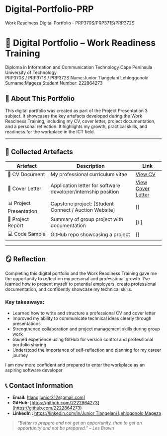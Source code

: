 # Digital-Portfolio-PRP
Work Readiness Digital Portfolio - PRP370S/PRP371S/PRP372S

# 💼 Digital Portfolio – Work Readiness Training 

Diploma in Information and Communication Technology
Cape Peninsula University of Technology  
PRP370S / PRP371S / PRP372S
Name:Junior Tlangelani Lehloggonolo
Surname:Mageza
Student Number: 222864273 


## 📌 About This Portfolio

This digital portfolio was created as part of the Project Presentation 3 subject. 
It showcases the key artefacts developed during the Work Readiness Training, including
my CV, cover letter, project documentation, and a personal reflection. It highlights my 
growth, practical skills, and readiness for the workplace in the ICT field.

---

## 📂 Collected Artefacts

| Artefact | Description | Link |
|---------|-------------|------|
| 📄 CV Document | My professional curriculum vitae | [View CV]() |
| 💌 Cover Letter | Application letter for software developer/internship position | [View Cover Letter]() |
| 📊 Project Presentation | Capstone project: [Student Connect / Auction Website] | [] |
| 📘 Project Report | Summary of group project with documentation | [L] |
| 💻 Code Sample | GitHub repo showcasing a project | [] |

---

## 🪞 Reflection

Completing this digital portfolio and the Work Readiness Training gave me the opportunity to reflect 
on my personal and professional growth. I’ve learned how to present myself to potential employers, 
create professional documentation, and confidently showcase my technical skills.


### Key takeaways:

- Learned how to write and structure a professional CV and cover letter
- Improved my ability to communicate technical ideas clearly through presentations
- Strengthened collaboration and project management skills during group work
- Gained experience using GitHub for version control and professional portfolio sharing
- Understood the importance of self-reflection and planning for my career journey

I am now more confident and prepared to enter the workplace as an aspiring software developer


## 📞 Contact Information
  
- **Email:** [tlangijunior212@gmail.com]  
- **GitHub:** [https://github.com/2222864273](https://github.com/2222864273)  
- **LinkedIn :** [https://linkedin.com/in/Junior Tlangelani Lehlogonolo Mageza](https://linkedin.com/in/juniortlangelanilehlogonolomageza)



> *“Better to prepare and not get an opportunity, than to get an opportunity and not be prepared.” – Les Brown*
